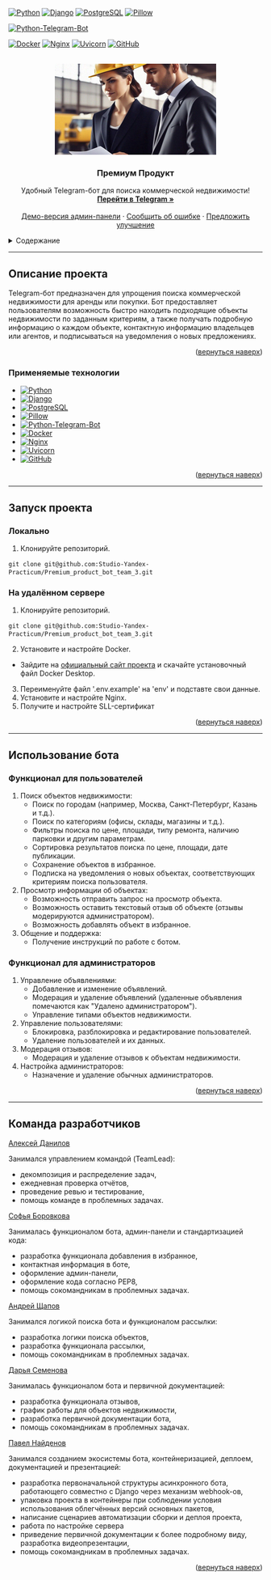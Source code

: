 <!-- BACK TO TOP LINK -->
<a name="readme-top"></a>


<!-- PROJECT SHIELDS -->
[![Python][Python-shield]][Python-url]
[![Django][Django-shield]][Django-url]
[![PostgreSQL][PostgreSQL-shield]][PostgreSQL-url]
[![Pillow][Pillow-shield]][Pillow-url]

[![Python-Telegram-Bot][Python-Telegram-Bot-shield]][Python-Telegram-Bot-url]

[![Docker][Docker-shield]][Docker-url]
[![Nginx][Nginx-shield]][Nginx-url]
[![Uvicorn][Uvicorn-shield]][Uvicorn-url]
[![GitHub][GitHub-shield]][GitHub-url]


<!-- PROJECT LOGO -->
<br />
<div align="center">
  <a href="https://github.com/Studio-Yandex-Practicum/Premium_product_bot_team_3">
    <img src="images/logo-big.jpg" alt="Logo" width="320" height="180">
  </a>

  <h3 align="center">Премиум Продукт</h3>

  <p align="center">
    Удобный Telegram-бот для поиска коммерческой недвижимости!
    <br />
    <a href="https://t.me/Comm_Real_Estate_Bot"><strong>Перейти в Telegram »</strong></a>
    <br />
    <br />
    <a href="https://realty-service.hopto.org/admin/">Демо-версия админ-панели</a>
    ·
    <a href="https://github.com/Studio-Yandex-Practicum/Premium_product_bot_team_3/issues/new?labels=bug">Сообщить об ошибке</a>
    ·
    <a href="https://github.com/Studio-Yandex-Practicum/Premium_product_bot_team_3/issues/new?labels=enhancement">Предложить улучшение</a>
  </p>
</div>

<!-- TABLE OF CONTENTS -->
<details>
  <summary>Содержание</summary>
  <ol>
    <li>
      <a href="#описание-проекта">Описание проекта</a>
      <ul>
        <li><a href="#применяемые-технологии">Применяемые технологии</a></li>
      </ul>
    </li>
    <li>
      <a href="#запуск-проекта">Запуск проекта</a>
      <ul>
        <li><a href="#локально">Локально</a></li>
        <li><a href="#на-удалённом-сервере">На удалённом сервере</a></li>
      </ul>
    </li>
    <li><a href="#использование-бота">Использование бота</a>
      <ul>
        <li><a href="#функционал-для-пользователей">Функционал для пользователей</a></li>
        <li><a href="#функционал-для-пользователей">Функционал для администраторов</a></li>
      </ul>
    </li>
    <li><a href="#команда-разработчиков">Команда разработчиков</a></li>
  </ol>
</details>


___
<!-- ABOUT THE PROJECT -->
## Описание проекта
Telegram-бот предназначен для упрощения поиска коммерческой недвижимости для аренды или покупки. Бот предоставляет пользователям возможность быстро находить подходящие объекты недвижимости по заданным критериям, а также получать подробную информацию о каждом объекте, контактную информацию владельцев или агентов, и подписываться на уведомления о новых предложениях.

<p align="right">(<a href="#readme-top">вернуться наверх</a>)</p>

### Применяемые технологии
* [![Python][Python-shield]][Python-url]
* [![Django][Django-shield]][Django-url]
* [![PostgreSQL][PostgreSQL-shield]][PostgreSQL-url]
* [![Pillow][Pillow-shield]][Pillow-url]
* [![Python-Telegram-Bot][Python-Telegram-Bot-shield]][Python-Telegram-Bot-url]
* [![Docker][Docker-shield]][Docker-url]
* [![Nginx][Nginx-shield]][Nginx-url]
* [![Uvicorn][Uvicorn-shield]][Uvicorn-url]
* [![GitHub][GitHub-shield]][GitHub-url]

<p align="right">(<a href="#readme-top">вернуться наверх</a>)</p>


___
<!-- GETTING STARTED -->
## Запуск проекта

### Локально
1. Клонируйте репозиторий.
```
git clone git@github.com:Studio-Yandex-Practicum/Premium_product_bot_team_3.git
```

### На удалённом сервере
1. Клонируйте репозиторий.
```
git clone git@github.com:Studio-Yandex-Practicum/Premium_product_bot_team_3.git
```
2. Установите и настройте Docker.
- Зайдите на [официальный сайт проекта](https://www.docker.com/products/docker-desktop) и скачайте установочный файл Docker Desktop.
3. Переименуйте файл '.env.example' на 'env' и подставте свои данные.
4. Установите и настройте Nginx.
5. Получите и настройте SLL-сертификат

<p align="right">(<a href="#readme-top">вернуться наверх</a>)</p>


___
<!-- USAGE -->
## Использование бота

### Функционал для пользователей
1. Поиск объектов недвижимости:
   - Поиск по городам (например, Москва, Санкт-Петербург, Казань и т.д.).
   - Поиск по категориям (офисы, склады, магазины и т.д.).
   - Фильтры поиска по цене, площади, типу ремонта, наличию парковки и другим параметрам.
   - Сортировка результатов поиска по цене, площади, дате публикации.
   - Сохранение объектов в избранное.
   - Подписка на уведомления о новых объектах, соответствующих критериям поиска пользователя.
2. Просмотр информации об объектах:
   - Возможность отправить запрос на просмотр объекта.
   - Возможность оставить текстовый отзыв об объекте (отзывы модерируются администратором).
   - Возможность добавлять объект в избранное.
3. Общение и поддержка:
   - Получение инструкций по работе с ботом.

### Функционал для администраторов
1. Управление объявлениями:
   - Добавление и изменение объявлений.
   - Модерация и удаление объявлений (удаленные объявления помечаются как "Удалено администратором").
   - Управление типами объектов недвижимости.
3. Управление пользователями:
   - Блокировка, разблокировка и редактирование пользователей.
   - Удаление пользователей и их данных.
4. Модерация отзывов:
   - Модерация и удаление отзывов к объектам недвижимости.
5. Настройка администраторов:
   - Назначение и удаление обычных администраторов.

<p align="right">(<a href="#readme-top">вернуться наверх</a>)</p>


___
<!-- TEAM -->
## Команда разработчиков
[Алексей Данилов](https://github.com/AlexeyDanilov)

Занимался управлением командой (TeamLead):
* декомпозиция и распределение задач,
* ежедневная проверка отчётов,
* проведение ревью и тестирование,
* помощь команде в проблемных задачах.

[Софья Боровкова](https://github.com/SofiaBorovkova)

Занималась функционалом бота, админ-панели и стандартизацией кода:
* разработка функционала добавления в избранное,
* контактная информация в боте,
* оформление админ-панели,
* оформление кода согласно PEP8,
* помощь сокомандникам в проблемных задачах.

[Андрей Щапов](https://github.com/somwhereAway)

Занимался логикой поиска бота и функционалом рассылки:
* разработка логики поиска объектов,
* разработка функционала рассылки,
* помощь сокомандникам в проблемных задачах.

[Дарья Семенова](https://github.com/OFF1GHT)

Занималась функционалом бота и первичной документацией:
* разработка функционала отзывов,
* график работы для объектов недвижимости,
* разработка первичной документации бота,
* помощь сокомандникам в проблемных задачах.

[Павел Найденов](https://github.com/meteopavel)

Занимался созданием экосистемы бота, контейнеризацией, деплоем, документацией и презентацией:
* разработка первоначальной структуры асинхронного бота, работающего совместно с Django через механизм webhook-ов,
* упаковка проекта в контейнеры при соблюдении условия использования облегчённых версий основных пакетов,
* написание сценариев автоматизации сборки и деплоя проекта,
* работа по настройке сервера
* приведение первичной документации к более подробному виду, разработка видеопрезентации, 
* помощь сокомандникам в проблемных задачах.

<p align="right">(<a href="#readme-top">вернуться наверх</a>)</p>


<!-- MARKDOWN LINKS & IMAGES -->
<!-- https://www.markdownguide.org/basic-syntax/#reference-style-links -->
[Python-shield]: https://img.shields.io/badge/Python-v3.10--alpine-blue?style=flat&logo=python&labelColor=FDEBD0&logoColor=blue
[Python-url]: https://www.python.org/downloads/release/python-31010/
[Django-shield]: https://img.shields.io/badge/Django-v5.0-green?style=flat&logo=django&labelColor=FDEBD0&logoColor=blue
[Django-url]: https://docs.djangoproject.com/en/5.0/releases/5.0/
[PostgreSQL-shield]: https://img.shields.io/badge/PostgreSQL-v13.15--alpine-blue?style=flat&logo=PostgreSQL&labelColor=FDEBD0&logoColor=blue
[PostgreSQL-url]: https://www.postgresql.org/docs/13/release-13-15.html 
[Pillow-shield]: https://img.shields.io/badge/Pillow-v10.3-green?style=flat&logo=pillow&labelColor=FDEBD0&logoColor=blue
[Pillow-url]: https://pillow.readthedocs.io/en/stable/releasenotes/10.3.0.html
[Python-Telegram-Bot-shield]: https://img.shields.io/badge/Python--telegram--bot-v21.2-blue?style=flat&logo=telegram&labelColor=FDEBD0&logoColor=blue
[Python-Telegram-Bot-url]: https://docs.python-telegram-bot.org/en/v21.2/
[Docker-shield]: https://img.shields.io/badge/Docker-v26.1-green?style=flat&logo=docker&labelColor=FDEBD0&logoColor=blue
[Docker-url]: https://docs.docker.com/engine/release-notes/26.1/
[Nginx-shield]: https://img.shields.io/badge/Nginx-v1.26--alpine-blue?style=flat&logo=nginx&labelColor=FDEBD0&logoColor=blue
[Nginx-url]: https://nginx.org/en/docs/
[Uvicorn-shield]: https://img.shields.io/badge/Uvicorn-v0.23-green?style=flat&logo=gunicorn&labelColor=FDEBD0&logoColor=blue
[Uvicorn-url]: https://www.uvicorn.org/release-notes/
[GitHub-shield]: https://img.shields.io/badge/GitHub-Actions-blue?style=flat&logo=github&labelColor=FDEBD0&logoColor=blue
[GitHub-url]: https://docs.github.com/en/actions
